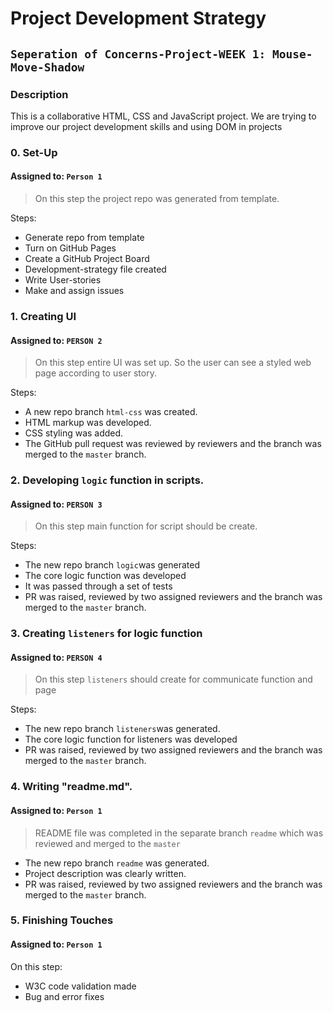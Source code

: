 # Project Development Strategy

## `Seperation of Concerns-Project-WEEK 1: Mouse-Move-Shadow`

### Description

This is a collaborative HTML, CSS and JavaScript project. We are trying to improve our project development skills and using DOM in projects

### 0. Set-Up

#### Assigned to: `Person 1`

> On this step the project repo was generated from template.

Steps:

- Generate repo from template
- Turn on GitHub Pages
- Create a GitHub Project Board
- Development-strategy file created
- Write User-stories
- Make and assign issues

### 1. Creating UI

#### Assigned to: `PERSON 2`

> On this step entire UI was set up. So the user can see a styled web page according to user story.

Steps:

- A new repo branch `html-css` was created.
- HTML markup was developed.
- CSS styling was added.
- The GitHub pull request was reviewed by reviewers and the branch was merged to the `master` branch.

### 2. Developing `logic` function in scripts.

#### Assigned to: `PERSON 3`

> On this step main function for script should be create.  

Steps:

- The new repo branch `logic`was generated
- The core logic function was developed
- It was passed through a set of tests
- PR was raised, reviewed by two assigned reviewers and the branch was merged to the `master` branch.

### 3. Creating `listeners` for logic function

#### Assigned to: `PERSON 4`

> On this step `listeners` should create for communicate function and page 

Steps:

- The new repo branch `listeners`was generated.
- The core logic function for listeners was developed
- PR was raised, reviewed by two assigned reviewers and the branch was merged to the `master` branch.

### 4. Writing "readme.md".

#### Assigned to: `Person 1`

> README file was completed in the separate branch `readme` which was reviewed and merged to the `master`

- The new repo branch `readme` was generated.
- Project description was clearly written.
- PR was raised, reviewed by two assigned reviewers and the branch was merged to the `master` branch.  

### 5. Finishing Touches

#### Assigned to: `Person 1`

On this step:

- W3C code validation made
- Bug and error fixes